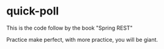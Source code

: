 # quick-poll

This is the code follow by the book "Spring REST"

Practice make perfect, with more practice, you will be giant.
